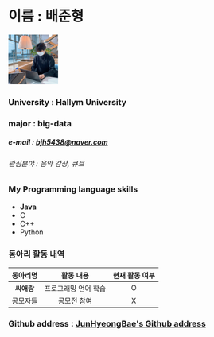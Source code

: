 # 이름 : 배준형
<img src = bjh.jpg height=100 width=100>

### University : Hallym University
### major : big-data
##### e-mail : bjh5438@naver.com
###### 관심분야 : 음악 감상, 큐브

### My Programming language skills
* **Java**
* C
* C++
* Python

### 동아리 활동 내역

|동아리명|활동 내용|현재 활동 여부|
|:---:|:---:|:---:|
|**씨애랑**|프로그래밍 언어 학습|O|
|공모자들|공모전 참여|X|



### Github address : [JunHyeongBae's Github address](https://github.com/JunHyeongBae)
